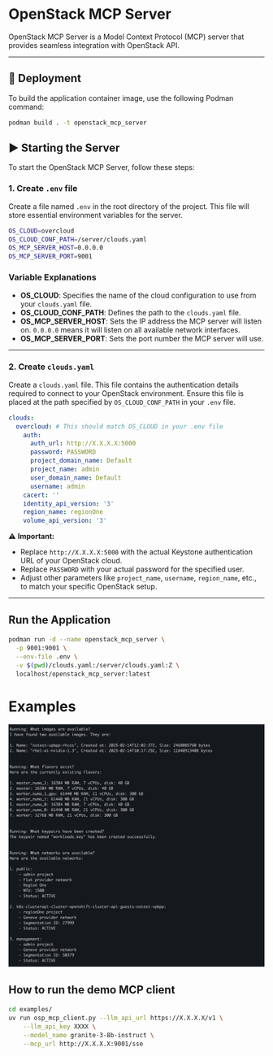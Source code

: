 # OpenStack MCP Server

OpenStack MCP Server is a Model Context Protocol (MCP) server that provides seamless integration with OpenStack API.

---

## 🚀 Deployment

To build the application container image, use the following Podman command:

```bash
podman build . -t openstack_mcp_server
```

## ▶️ Starting the Server

To start the OpenStack MCP Server, follow these steps:

### 1. Create `.env` file

Create a file named `.env` in the root directory of the project. This file will store essential environment variables for the server.

```bash
OS_CLOUD=overcloud
OS_CLOUD_CONF_PATH=/server/clouds.yaml
OS_MCP_SERVER_HOST=0.0.0.0
OS_MCP_SERVER_PORT=9001
```

### Variable Explanations

- **OS_CLOUD**: Specifies the name of the cloud configuration to use from your `clouds.yaml` file.
- **OS_CLOUD_CONF_PATH**: Defines the path to the `clouds.yaml` file.
- **OS_MCP_SERVER_HOST**: Sets the IP address the MCP server will listen on. `0.0.0.0` means it will listen on all available network interfaces.
- **OS_MCP_SERVER_PORT**: Sets the port number the MCP server will use.

---

### 2. Create `clouds.yaml`

Create a `clouds.yaml` file. This file contains the authentication details required to connect to your OpenStack environment. Ensure this file is placed at the path specified by `OS_CLOUD_CONF_PATH` in your `.env` file.

```yaml
clouds:
  overcloud: # This should match OS_CLOUD in your .env file
    auth:
      auth_url: http://X.X.X.X:5000
      password: PASSWORD
      project_domain_name: Default
      project_name: admin
      user_domain_name: Default
      username: admin
    cacert: ''
    identity_api_version: '3'
    region_name: regionOne
    volume_api_version: '3'
```

⚠️ **Important:**

- Replace `http://X.X.X.X:5000` with the actual Keystone authentication URL of your OpenStack cloud.
- Replace `PASSWORD` with your actual password for the specified user.
- Adjust other parameters like `project_name`, `username`, `region_name`, etc., to match your specific OpenStack setup.

---

## Run the Application

```bash
podman run -d --name openstack_mcp_server \
  -p 9001:9001 \
  --env-file .env \
  -v $(pwd)/clouds.yaml:/server/clouds.yaml:Z \
  localhost/openstack_mcp_server:latest
```

# Examples

<img src="examples/image.png" alt="Openstack MCP client"></img>

## How to run the demo MCP client

```bash
cd examples/
uv run osp_mcp_client.py --llm_api_url https://X.X.X.X/v1 \
    --llm_api_key XXXX \
    --model_name granite-3-8b-instruct \
    --mcp_url http://X.X.X.X:9001/sse
```
